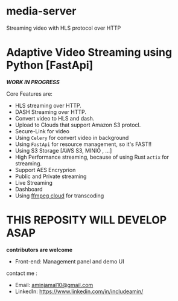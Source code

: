 # media-server
Streaming video with HLS protocol over HTTP 
# Adaptive Video Streaming using Python [FastApi]
***WORK IN PROGRESS***

Core Features are:
- HLS streaming over HTTP.
- DASH Streaming over HTTP.
- Convert video to HLS and dash.
- Upload to Clouds that support Amazon S3 protocl.
- Secure-Link for video
- Using `Celery` for convert video in background
- Using `FastApi` for resource management, so it's FAST!!
- Using S3 Storage [AWS S3, MINIO , ...]
- High Performance streaming, because of using Rust `actix` for streaming.
- Support AES Encryprion
- Public and Private streaming
- Live Streaming
- Dashboard
- Using [ffmpeg cloud](https://github.com/includeamin/ffmpeg-cloud) for transcoding

# **THIS REPOSITY WILL DEVELOP ASAP**
**contributors are welcome**
- Front-end: Management panel and demo UI 


contact me :
- Email: aminjamal10@gmail.com
- LinkedIn: https://www.linkedin.com/in/includeamin/

